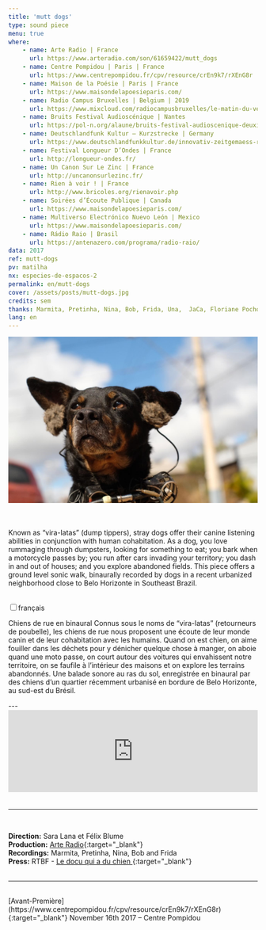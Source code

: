 ```yaml
---
title: 'mutt dogs'
type: sound piece
menu: true
where: 
    - name: Arte Radio | France 
      url: https://www.arteradio.com/son/61659422/mutt_dogs
    - name: Centre Pompidou | Paris | France 
      url: https://www.centrepompidou.fr/cpv/resource/crEn9k7/rXEnG8r
    - name: Maison de la Poésie | Paris | France
      url: https://www.maisondelapoesieparis.com/
    - name: Radio Campus Bruxelles | Belgium | 2019
      url: https://www.mixcloud.com/radiocampusbruxelles/le-matin-du-vendredi-aka-lemission-19022018/
    - name: Bruits Festival Audioscénique | Nantes 
      url: https://pol-n.org/alaune/bruits-festival-audioscenique-deuxieme-edition/
    - name: Deutschlandfunk Kultur – Kurzstrecke | Germany  
      url: https://www.deutschlandfunkkultur.de/innovativ-zeitgemaess-radiophon-kurzstrecke-77.1020.de.html?dram:article_id=419830
    - name: Festival Longueur D’Ondes | France   
      url: http://longueur-ondes.fr/
    - name: Un Canon Sur Le Zinc | France   
      url: http://uncanonsurlezinc.fr/
    - name: Rien à voir ! | France  
      url: http://www.bricoles.org/rienavoir.php
    - name: Soirées d’Écoute Publique | Canada  
      url: https://www.maisondelapoesieparis.com/
    - name: Multiverso Electrónico Nuevo León | Mexico  
      url: https://www.maisondelapoesieparis.com/
    - name: Rádio Raio | Brasil  
      url: https://antenazero.com/programa/radio-raio/
data: 2017
ref: mutt-dogs
pv: matilha
nx: especies-de-espacos-2
permalink: en/mutt-dogs
cover: /assets/posts/mutt-dogs.jpg
credits: sem
thanks: Marmita, Pretinha, Nina, Bob, Frida, Una,  JaCa, Floriane Pochon, Gabriel Lecup, Marie-Christine Cabanas
lang: en
---
```

  


<img src="../assets/posts/mutt-dogs.jpg" class="img-border">

<br><br>
Known as “vira-latas” (dump tippers), stray dogs offer their canine listening abilities in conjunction with human cohabitation. As a dog, you love rummaging through dumpsters, looking for something to eat; you bark when a motorcycle passes by; you run after cars invading your territory; you dash in and out of houses; and you explore abandoned fields. This piece offers a ground level sonic walk, binaurally recorded by dogs in a recent urbanized neighborhood close to Belo Horizonte in Southeast Brazil.
<br><br>

<div class="wrap-collabsible"> <input id="collapsible" class="toggle" type="checkbox"><label for="collapsible" class="lbl-toggle">français</label><div class="collapsible-content"><div class="content-inner"><p> Chiens de rue en binaural Connus sous le noms de “vira-latas” (retourneurs de poubelle), les chiens de rue nous proposent une écoute de leur monde canin et de leur cohabitation avec les humains. Quand on est chien, on aime fouiller dans les déchets pour y dénicher quelque chose à manger, on aboie quand une moto passe, on court autour des voitures qui envahissent notre territoire, on se faufile à l’intérieur des maisons et on explore les terrains abandonnés. Une balade sonore au ras du sol, enregistrée en binaural par des chiens d’un quartier récemment urbanisé en bordure de Belo Horizonte, au sud-est du Brésil.</p></div></div></div>
---

<br>
<div class="audio-wrapper">
   <iframe width="100%" height="166" scrolling="no" frameborder="no" allow="autoplay" src="https://w.soundcloud.com/player/?url=https%3A//api.soundcloud.com/tracks/382080137&color=%23ffb800&auto_play=false&hide_related=false&show_comments=true&show_user=true&show_reposts=false&show_teaser=true"></iframe>
</div>
<br>

---

<br>

**Direction:** Sara Lana et Félix Blume<br>
**Production:** [Arte Radio](https://www.arteradio.com/son/61659422/mutt_dogs){:target="_blank"}<br>
**Recordings:** Marmita, Pretinha, Nina, Bob and Frida<br>
**Press:** RTBF - [ Le docu qui a du chien ](https://www.rtbf.be/culture/pop-up/culture-web/detail_mutt-dogs-le-docu-qui-a-du-chien?id=9813632){:target="_blank"}
<br> 
<br>


---

 <br>
[Avant-Première](https://www.centrepompidou.fr/cpv/resource/crEn9k7/rXEnG8r){:target="_blank"} November 16th 2017 – Centre Pompidou
